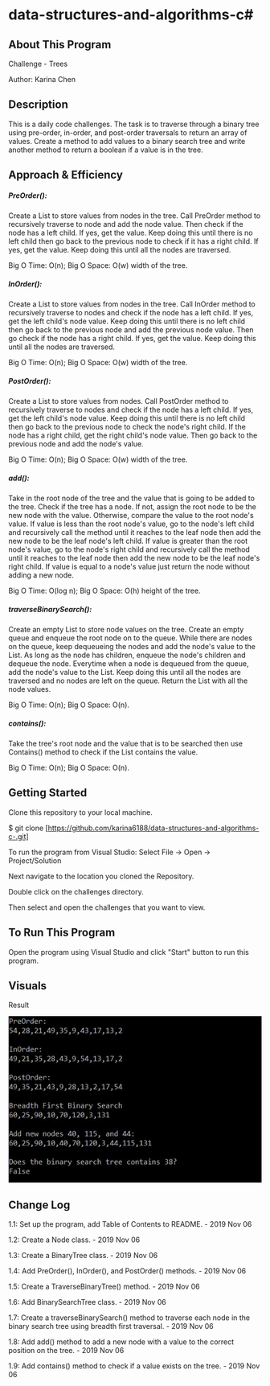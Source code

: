 # data-structures-and-algorithms-c#

## About This Program
Challenge - Trees

Author: Karina Chen

## Description
This is a daily code challenges. The task is to traverse through a binary tree using pre-order, in-order, and post-order traversals to return an array of values. Create a method to add values to a binary search tree and write another method to return a boolean if a value is in the tree.

## Approach & Efficiency
##### PreOrder():
Create a List to store values from nodes in the tree. Call PreOrder method to recursively traverse to node and add the node value. Then check if the node has a left child. If yes, get the value. Keep doing this until there is no left child then go back to the previous node to check if it has a right child. If yes, get the value. Keep doing this until all the nodes are traversed.

Big O Time: O(n); Big O Space: O(w) width of the tree.

##### InOrder():
Create a List to store values from nodes in the tree. Call InOrder method to recursively traverse to nodes and check if the node has a left child. If yes, get the left child's node value. Keep doing this until there is no left child then go back to the previous node and add the previous node value. Then go check if the node has a right child. If yes, get the value. Keep doing this until all the nodes are traversed.

Big O Time: O(n); Big O Space: O(w) width of the tree.

##### PostOrder():
Create a List to store values from nodes. Call PostOrder method to recursively traverse to nodes and check if the node has a left child. If yes, get the left child's node value. Keep doing this until there is no left child then go back to the previous node to check the node's right child. If the node has a right child, get the right child's node value. Then go back to the previous node and add the node's value.

Big O Time: O(n); Big O Space: O(w) width of the tree.

##### add():
Take in the root node of the tree and the value that is going to be added to the tree. Check if the tree has a node. If not, assign the root node to be the new node with the value. Otherwise, compare the value to the root node's value. If value is less than the root node's value, go to the node's left child and recursively call the method until it reaches to the leaf node then add the new node to be the leaf node's left child. If value is greater than the root node's value, go to the node's right child and recursively call the method until it reaches to the leaf node then add the new node to be the leaf node's right child. If value is equal to a node's value just return the node without adding a new node.

Big O Time: O(log n); Big O Space: O(h) height of the tree.

##### traverseBinarySearch():
Create an empty List to store node values on the tree. Create an empty queue and enqueue the root node on to the queue. While there are nodes on the queue, keep dequeueing the nodes and add the node's value to the List. As long as the node has children, enqueue the node's children and dequeue the node. Everytime when a node is dequeued from the queue, add the node's value to the List. Keep doing this until all the nodes are traversed and no nodes are left on the queue. Return the List with all the node values.

Big O Time: O(n); Big O Space: O(n).

##### contains():
Take the tree's root node and the value that is to be searched then use Contains() method to check if the List contains the value.

Big O Time: O(n); Big O Space: O(n).

## Getting Started
Clone this repository to your local machine.

$ git clone [https://github.com/karina6188/data-structures-and-algorithms-c-.git]

To run the program from Visual Studio:
Select File -> Open -> Project/Solution

Next navigate to the location you cloned the Repository.

Double click on the challenges directory.

Then select and open the challenges that you want to view.

## To Run This Program
Open the program using Visual Studio and click "Start" button to run this program.

## Visuals

Result

![Alt app execution capture](/Assets/code15_1.JPG)

## Change Log

1.1: Set up the program, add Table of Contents to README. - 2019 Nov 06

1.2: Create a Node class. - 2019 Nov 06

1.3: Create a BinaryTree class. - 2019 Nov 06

1.4: Add PreOrder(), InOrder(), and PostOrder() methods. - 2019 Nov 06

1.5: Create a TraverseBinaryTree() method. - 2019 Nov 06

1.6: Add BinarySearchTree class. - 2019 Nov 06

1.7: Create a traverseBinarySearch() method to traverse each node in the binary search tree using breadth first traversal. - 2019 Nov 06

1.8: Add add() method to add a new node with a value to the correct position on the tree. - 2019 Nov 06

1.9: Add contains() method to check if a value exists on the tree. - 2019 Nov 06
